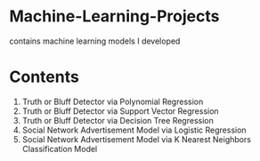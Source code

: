 # Machine-Learning-Projects
contains machine learning models I developed 

# Contents
1. Truth or Bluff Detector via Polynomial Regression
2. Truth or Bluff Detector via Support Vector Regression
3. Truth or Bluff Detector via Decision Tree Regression
4. Social Network Advertisement Model via Logistic Regression
5. Social Network Advertisement Model via K Nearest Neighbors Classification Model
